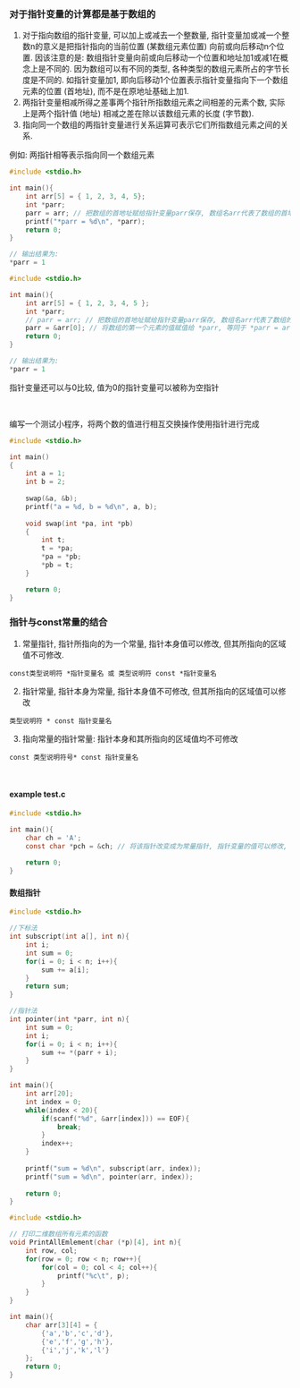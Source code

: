 

### 对于指针变量的计算都是基于数组的

1) 对于指向数组的指针变量, 可以加上或减去一个整数量, 指针变量加或减一个整数n的意义是把指针指向的当前位置 (某数组元素位置) 向前或向后移动n个位置. 因该注意的是: 数组指针变量向前或向后移动一个位置和地址加1或减1在概念上是不同的. 因为数组可以有不同的类型, 各种类型的数组元素所占的字节长度是不同的. 如指针变量加1, 即向后移动1个位置表示指针变量指向下一个数组元素的位置 (首地址), 而不是在原地址基础上加1.
2) 两指针变量相减所得之差事两个指针所指数组元素之间相差的元素个数, 实际上是两个指针值 (地址) 相减之差在除以该数组元素的长度 (字节数).
3) 指向同一个数组的两指针变量进行关系运算可表示它们所指数组元素之间的关系.

例如: 两指针相等表示指向同一个数组元素

```c
#include <stdio.h>

int main(){
    int arr[5] = { 1, 2, 3, 4, 5};
    int *parr;
    parr = arr; // 把数组的首地址赋给指针变量parr保存, 数组名arr代表了数组的首地址
    printf("*parr = %d\n", *parr);
    return 0;
}

// 输出结果为:
*parr = 1
```

```c
#include <stdio.h>

int main(){
    int arr[5] = { 1, 2, 3, 4, 5 };
    int *parr;
    // parr = arr; // 把数组的首地址赋给指针变量parr保存, 数组名arr代表了数组的首地址
    parr = &arr[0]; // 将数组的第一个元素的值赋值给 *parr, 等同于 *parr = arr;
    return 0;
}

// 输出结果为:
*parr = 1
```

指针变量还可以与0比较, 值为0的指针变量可以被称为空指针

<br>

编写一个测试小程序，将两个数的值进行相互交换操作使用指针进行完成

```c
#include <stdio.h>

int main()
{
    int a = 1;
    int b = 2;
    
    swap(&a, &b);
    printf("a = %d, b = %d\n", a, b);
    
    void swap(int *pa, int *pb)
    {
        int t;
        t = *pa;
        *pa = *pb;
        *pb = t;
    }

    return 0;
}
```

### 指针与const常量的结合

1) 常量指针, 指针所指向的为一个常量, 指针本身值可以修改, 但其所指向的区域值不可修改.
```
const类型说明符 *指针变量名 或 类型说明符 const *指针变量名
```
2) 指针常量, 指针本身为常量, 指针本身值不可修改, 但其所指向的区域值可以修改
```
类型说明符 * const 指针变量名
```
3) 指向常量的指针常量: 指针本身和其所指向的区域值均不可修改
```
const 类型说明符号* const 指针变量名
```

<br>

#### example test.c
```c
#include <stdio.h>

int main(){
    char ch = 'A';
    const char *pch = &ch; // 将该指针改变成为常量指针, 指针变量的值可以修改, 它所指向的那个变量不可修改
    
    return 0;
}
```

#### 数组指针

```c
#include <stdio.h>

//下标法
int subscript(int a[], int n){
    int i;
    int sum = 0;
    for(i = 0; i < n; i++){
        sum += a[i];
    }
    return sum;
}

//指针法
int pointer(int *parr, int n){
    int sum = 0;
    int i;
    for(i = 0; i < n; i++){
        sum += *(parr + i);
    }
}

int main(){
    int arr[20];
    int index = 0;
    while(index < 20){
        if(scanf("%d", &arr[index])) == EOF){
            break;
        }
        index++;
    }
    
    printf("sum = %d\n", subscript(arr, index));
    printf("sum = %d\n", pointer(arr, index));
    
    return 0;
}
```

```c
#include <stdio.h>

// 打印二维数组所有元素的函数
void PrintAllEmlement(char (*p)[4], int n){
    int row, col;
    for(row = 0; row < n; row++){
        for(col = 0; col < 4; col++){
            printf("%c\t", p);
        }
    }
}

int main(){
    char arr[3][4] = { 
        {'a','b','c','d'}, 
        {'e','f','g','h'}, 
        {'i','j','k','l'} 
    };
    return 0;
}
```

